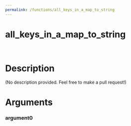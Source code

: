 ```yaml
---
permalink: /functions/all_keys_in_a_map_to_string
---
```

# all_keys_in_a_map_to_string  
&nbsp;  
# Description  
(No description provided. Feel free to make a pull request!) 
&nbsp;  
# Arguments
### argument0

&nbsp;    



